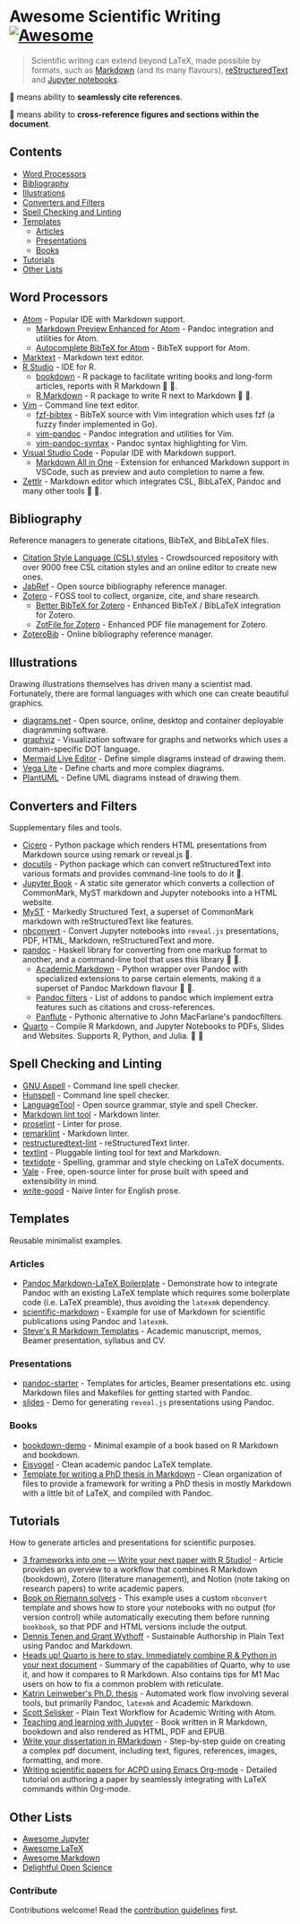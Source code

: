 # Awesome Scientific Writing [![Awesome](https://awesome.re/badge-flat.svg)](https://github.com/sindresorhus/awesome)

> Scientific writing can extend beyond LaTeX, made possible by formats,
> such as
> [Markdown](https://daringfireball.net/projects/markdown/) (and its many flavours),
> [reStructuredText](https://docutils.sourceforge.io/rst.html) and
> [Jupyter notebooks](https://jupyter.org/).

:bookmark: means ability to **seamlessly cite references**.

:link: means ability to **cross-reference figures and sections within the
document**.

## Contents

- [Word Processors](#word-processors)
- [Bibliography](#bibliography)
- [Illustrations](#illustrations)
- [Converters and Filters](#converters-and-filters)
- [Spell Checking and Linting](#spell-checking-and-linting)
- [Templates](#templates)
  - [Articles](#articles)
  - [Presentations](#presentations)
  - [Books](#books)
- [Tutorials](#tutorials)
- [Other Lists](#other-lists)

## Word Processors

- [Atom](https://atom.io) - Popular IDE with Markdown support.
  - [Markdown Preview Enhanced for Atom](https://github.com/shd101wyy/markdown-preview-enhanced) - Pandoc
    integration and utilities for Atom.
  - [Autocomplete BibTeX for Atom](https://github.com/apcshields/autocomplete-bibtex) - BibTeX support for Atom.
- [Marktext](https://github.com/marktext/marktext) - Markdown text editor.
- [R Studio](https://github.com/rstudio/rstudio) - IDE for R.
  - [bookdown](https://github.com/rstudio/bookdown) - R package to facilitate writing books and long-form articles, reports with R Markdown :bookmark: :link:.
  - [R Markdown](https://rmarkdown.rstudio.com/) - R package to write R next to Markdown
   :bookmark:
   :link:.
- [Vim](https://www.vim.org/) - Command line text editor.
  - [fzf-bibtex](https://github.com/msprev/fzf-bibtex/#readme) - BibTeX source
    with Vim integration which uses fzf (a fuzzy finder implemented in Go).
  - [vim-pandoc](https://github.com/vim-pandoc/vim-pandoc) - Pandoc integration and utilities for Vim.
  - [vim-pandoc-syntax](https://github.com/vim-pandoc/vim-pandoc-syntax) - Pandoc syntax highlighting for Vim.
- [Visual Studio Code](https://code.visualstudio.com/) - Popular IDE with Markdown support.
  - [Markdown All in One](https://github.com/yzhang-gh/vscode-markdown/#readme) - Extension for enhanced
    Markdown support in VSCode, such as preview and auto completion to name a few.
- [Zettlr](https://www.zettlr.com/) - Markdown editor which
   integrates CSL, BibLaTeX, Pandoc and many other tools
   :bookmark: :link:.

## Bibliography

Reference managers to generate citations, BibTeX, and BibLaTeX files.

- [Citation Style Language (CSL) styles](https://editor.citationstyles.org/) - Crowdsourced
  repository with over 9000 free CSL citation styles and an online
  editor to create new ones.
- [JabRef](https://www.jabref.org/) - Open source bibliography reference manager.
- [Zotero](https://www.zotero.org/) - FOSS tool to collect, organize, cite, and
  share research.
  - [Better BibTeX for Zotero](https://retorque.re/zotero-better-bibtex/) - Enhanced
    BibTeX / BibLaTeX integration for Zotero.
  - [ZotFile for Zotero](http://zotfile.com/) - Enhanced PDF file management for Zotero.
- [ZoteroBib](https://zbib.org/) - Online bibliography reference manager.

## Illustrations

Drawing illustrations themselves has driven many a scientist mad. Fortunately,
there are formal languages with which one can create beautiful graphics.

- [diagrams.net](https://www.diagrams.net/) - Open source, online, desktop and
  container deployable diagramming software.
- [graphviz](https://graphviz.org/) - Visualization software for graphs and
  networks which uses a domain-specific DOT language.
- [Mermaid Live Editor](https://mermaid-js.github.io/mermaid-live-editor/) - Define simple diagrams instead of drawing them.
- [Vega Lite](https://vega.github.io/vega-lite/examples/) - Define charts and more complex diagrams.
- [PlantUML](https://plantuml.com/) - Define UML diagrams instead of drawing them.

## Converters and Filters

Supplementary files and tools.

- [Cicero](https://cicero.xyz/) - Python package which renders HTML presentations
  from Markdown source using remark or reveal.js :link:.
- [docutils](https://docutils.sourceforge.io/docs/) - Python package which can
  convert reStructuredText into various formats and provides command-line
  tools to do it :link:.
- [Jupyter Book](https://jupyterbook.org/en/stable/) - A static site generator which converts
  a collection of CommonMark, MyST markdown and Jupyter notebooks into a HTML website.
- [MyST](https://myst-parser.readthedocs.io/en/latest/) - Markedly Structured Text,
  a superset of CommonMark markdown with reStructuredText like features.
- [nbconvert](https://nbconvert.readthedocs.io/en/latest/) - Convert Jupyter
  notebooks into `reveal.js` presentations, PDF, HTML, Markdown,
  reStructuredText and more.
- [pandoc](https://pandoc.org/MANUAL) - Haskell library for converting from
  one markup format to another, and a command-line tool that uses this
  library :bookmark: :link:.
  - [Academic Markdown](https://github.com/smathot/academicmarkdown#readme) - Python wrapper over Pandoc with specialized extensions to parse certain
    elements, making it a superset of Pandoc Markdown flavour :bookmark:
    :link:.
  - [Pandoc filters](https://github.com/jgm/pandoc/wiki/Pandoc-Filters) - List of
    addons to pandoc which implement extra features such as citations and
    cross-references.
  - [Panflute](http://scorreia.com/software/panflute/) - Pythonic alternative
    to John MacFarlane's pandocfilters.
- [Quarto](https://quarto.org) - Compile R Markdown, and Jupyter Notebooks to PDFs, Slides and Websites. Supports R, Python, and Julia. :bookmark: :link:

## Spell Checking and Linting

- [GNU Aspell](http://aspell.net/) - Command line spell checker.
- [Hunspell](http://hunspell.github.io/) - Command line spell checker.
- [LanguageTool](https://languagetool.org/) - Open source grammar, style and
 spell Checker.
- [Markdown lint tool](https://github.com/markdownlint/markdownlint) - Markdown linter.
- [proselint](http://proselint.com/) - Linter for prose.
- [remarklint](https://github.com/remarkjs/remark-lint) - Markdown linter.
- [restructuredtext-lint](https://github.com/twolfson/restructuredtext-lint) - reStructuredText linter.
- [textlint](https://textlint.github.io/) - Pluggable linting tool for text
 and Markdown.
- [textidote](https://sylvainhalle.github.io/textidote/) - Spelling, grammar and
 style checking on LaTeX documents.
- [Vale](https://github.com/errata-ai/vale) - Free, open-source linter for
 prose built with speed and extensibility in mind.
- [write-good](https://github.com/btford/write-good) - Naive linter for English
 prose.

## Templates

Reusable minimalist examples.

### Articles

- [Pandoc Markdown-LaTeX
   Boilerplate](https://github.com/davecap/markdown-latex-boilerplate/#readme) - Demonstrate
   how to integrate Pandoc with an existing LaTeX template which
   requires some boilerplate code (i.e. LaTeX preamble), thus avoiding the
   `latexmk` dependency.
- [scientific-markdown](https://github.com/JensErat/scientific-markdown/#readme) - Example
   for use of Markdown for scientific publications using Pandoc and
   `latexmk`.
- [Steve's R Markdown Templates](https://github.com/svmiller/svm-r-markdown-templates/) - Academic manuscript, memos, Beamer presentation, syllabus and CV.

### Presentations

- [pandoc-starter](https://github.com/jez/pandoc-starter/#readme) - Templates for
   articles, Beamer presentations etc. using Markdown files and Makefiles for
   getting started with Pandoc.
- [slides](https://github.com/cgroll/slides/#readme) - Demo for generating `reveal.js`
   presentations using Pandoc.

### Books

- [bookdown-demo](https://github.com/rstudio/bookdown-demo/#readme) - Minimal
   example of a book based on R Markdown and bookdown.
- [Eisvogel](https://github.com/Wandmalfarbe/pandoc-latex-template) - Clean academic pandoc LaTeX template.
- [Template for writing a PhD thesis in
   Markdown](https://github.com/tompollard/phd_thesis_markdown#readme) - Clean
   organization of files to provide a framework for writing a PhD thesis in
   mostly Markdown with a little bit of LaTeX, and compiled with Pandoc.

## Tutorials

How to generate articles and presentations for scientific purposes.

- [3 frameworks into one — Write your next paper with R Studio!](https://www.ds-econ.com/write-your-whole-paper-in-r-it-is-better/) - Article provides an overview to a workflow that combines R Markdown (bookdown), Zotero (literature management), and Notion (note taking on research papers) to write academic papers. 
- [Book on Riemann solvers](https://github.com/clawpack/riemann_book/#readme) - This
   example uses a custom `nbconvert` template and shows how to store your
   notebooks with no output (for version control) while automatically executing
   them before running `bookbook`, so that PDF and HTML versions include the
   output.
- [Dennis Tenen and Grant Wythoff](https://programminghistorian.org/en/lessons/sustainable-authorship-in-plain-text-using-pandoc-and-markdown) - Sustainable Authorship in Plain Text using Pandoc and Markdown.
- [Heads up! Quarto is here to stay. Immediately combine R & Python in your next document](https://www.ds-econ.com/quarto/) - Summary of the capabilities of Quarto, why to use it, and how it compares to R Markdown. Also contains tips for M1 Mac users on how to fix a common problem with reticulate.
- [Katrin Leinweber's Ph.D.
   thesis](https://github.com/katrinleinweber/PhD-thesis/#readme) - Automated
   work flow involving several tools, but primarily Pandoc, `latexmk` and
   Academic Markdown.
- [Scott Selisker](http://u.arizona.edu/~selisker/post/workflow/) - Plain Text Workflow for Academic Writing with Atom.
- [Teaching and learning with
   Jupyter](https://github.com/jupyter4edu/jupyter-edu-book/#readme) - Book
   written in R Markdown, bookdown and also rendered as HTML, PDF and
   EPUB.
- [Write your dissertation in RMarkdown](https://ourcodingclub.github.io/tutorials/rmarkdown-dissertation/) - Step-by-step guide on creating a complex pdf document, including text, figures, references, images, formatting, and more.
- [Writing scientific papers for ACPD using Emacs
   Org-mode](https://www.draketo.de/english/emacs/writing-papers-in-org-mode-acpd) - Detailed
   tutorial on authoring a paper by seamlessly integrating with LaTeX
   commands within Org-mode.

## Other Lists

- [Awesome Jupyter](https://github.com/markusschanta/awesome-jupyter/#renderingpublishingconversion)
- [Awesome LaTeX](https://github.com/egeerardyn/awesome-LaTeX/#readme)
- [Awesome Markdown](https://github.com/BubuAnabelas/awesome-markdown/#readme)
- [Delightful Open Science](https://codeberg.org/teaserbot-labs/delightful-open-science)

### Contribute

Contributions welcome! Read the [contribution guidelines](CONTRIBUTING.md) first.
